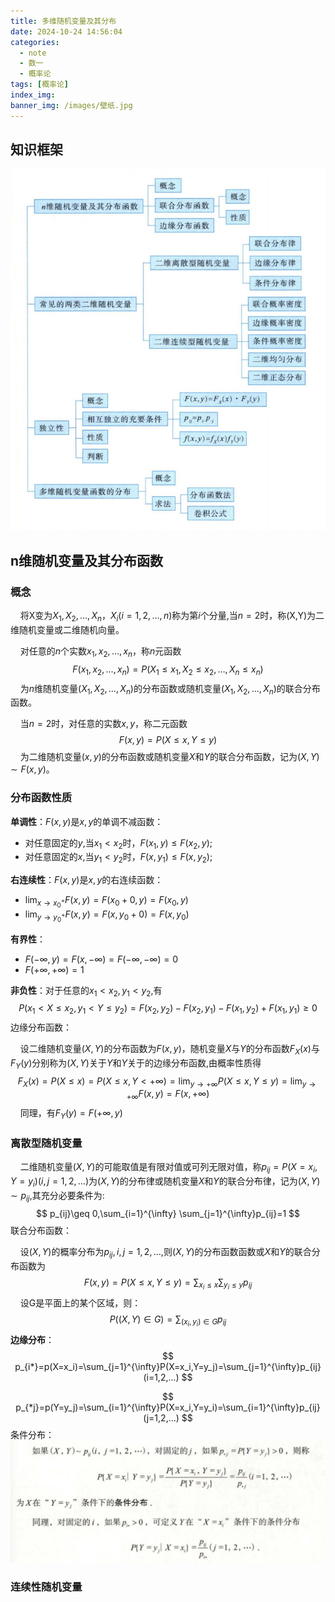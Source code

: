 ```yaml
---
title: 多维随机变量及其分布
date: 2024-10-24 14:56:04
categories:
  - note
  - 数一
  - 概率论
tags: [概率论]
index_img:
banner_img: /images/壁纸.jpg
---
```


## 知识框架

![知识框架](../images/多维随机变量及其分布/知识框架.png)

## n维随机变量及其分布函数

### 概念

&nbsp;&nbsp;&nbsp;&nbsp;将X变为$X_1,X_2,\dots,X_n$，$X_i(i=1,2,\dots,n)$称为第$i$个分量,当$n=2$时，称(X,Y)为二维随机变量或二维随机向量。

&nbsp;&nbsp;&nbsp;&nbsp;对任意的$n$​个实数$x_1,x_2,...,x_n$，称$n$元函数
$$
F(x_1,x_2,\dots,x_n)=P(X_1\leq x_1,X_2\leq x_2,\dots,X_n\leq x_n)
$$
&nbsp;&nbsp;&nbsp;&nbsp;为$n$维随机变量$(X_1,X_2,\dots,X_n)$的分布函数或随机变量$(X_1,X_2,\dots,X_n)$的联合分布函数。

&nbsp;&nbsp;&nbsp;&nbsp;当$n=2$时，对任意的实数$x,y$，称二元函数
$$
F(x,y)=P(X\leq x, Y\leq y)
$$
&nbsp;&nbsp;&nbsp;&nbsp;为二维随机变量$(x,y)$的分布函数或随机变量$X$和$Y$的联合分布函数，记为$(X,Y)\sim F(x,y)$。

### 分布函数性质

**单调性**：$F(x,y)$是$x,y$的单调不减函数：

- 对任意固定的$y$,当$x_1<x_2$时，$F(x_1,y)\leq F(x_2,y)$;
- 对任意固定的$x$,当$y_1<y_2$时，$F(x,y_1)\leq F(x,y_2)$;

**右连续性**：$F(x,y)$是$x,y$的右连续函数：

- $\lim_{x \to x_{0}^{+}} F(x,y) = F(x_0+0,y)=F(x_0,y)$
- $\lim_{y \to y_{0}^{+}} F(x,y) = F(x,y_0+0)=F(x,y_0)$

**有界性**：

- $F(-\infty,y)=F(x,-\infty)=F(-\infty,-\infty)=0$
- $F(+\infty,+\infty)=1$

**非负性**：对于任意的$x_1< x_2,y_1< y_2$,有
$$
P(x_1<X\leq x_2,y_1< Y\leq y_2)=F(x_2,y_2)-F(x_2,y_1)-F(x_1,y_2)+F(x_1,y_1)\geq 0
$$
边缘分布函数：

&nbsp;&nbsp;&nbsp;&nbsp;设二维随机变量$(X,Y)$的分布函数为$F(x,y)$，随机变量$X$与$Y$的分布函数$F_X(x)$与$F_Y(y)$分别称为$(X,Y)$关于$Y$和$Y$关于的边缘分布函数,由概率性质得
$$
F_X(x)=P(X\leq x)=P(X\leq x,Y<+\infty)=\lim_{y \to+\infty}P(X\leq x,Y\leq y)=\lim_{y \to+\infty}F(x,y)=F(x,+\infty)
$$
&nbsp;&nbsp;&nbsp;&nbsp;同理，有$F_Y(y)=F(+\infty,y)$

### 离散型随机变量

&nbsp;&nbsp;&nbsp;&nbsp;二维随机变量$(X,Y)$的可能取值是有限对值或可列无限对值，称$p_{ij}=P(X=x_i,Y=y_i)(i,j=1,2,...)$为$(X,Y)$的分布律或随机变量$X$和$Y$的联合分布律，记为$(X,Y)\sim p_{ij}$,其充分必要条件为:
$$
p_{ij}\geq 0,\sum_{i=1}^{\infty} \sum_{j=1}^{\infty}p_{ij}=1
$$
联合分布函数：

&nbsp;&nbsp;&nbsp;&nbsp;设$(X,Y)$的概率分布为$p_{ij},i,j=1,2,...$,则$(X,Y)$的分布函数函数或$X$和$Y$的联合分布函数为
$$
F(x,y)=P(X\leq x,Y\leq y)=\sum_{x_i\leq x}\sum_{y_i\leq y}p_{ij}
$$
&nbsp;&nbsp;&nbsp;&nbsp;设G是平面上的某个区域，则：
$$
P((X,Y)\in G)=\sum_{(x_i,y_i)\in G}p_{ij}
$$
**边缘分布**：
$$
p_{i*}=p(X=x_i)=\sum_{j=1}^{\infty}P(X=x_i,Y=y_j)=\sum_{j=1}^{\infty}p_{ij}(i=1,2,...)
$$

$$
p_{*j}=p(Y=y_j)=\sum_{i=1}^{\infty}P(X=x_i,Y=y_i)=\sum_{i=1}^{\infty}p_{ij}(j=1,2,...)
$$
条件分布：
![离散条件分布](../images/多维随机变量及其分布/离散条件分布.png)



### 连续性随机变量
